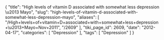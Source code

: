 {
    "title": "High levels of vitamin D associated with somewhat less depression \u2013 Mayo",
    "slug": "high-levels-of-vitamin-d-associated-with-somewhat-less-depression-mayo",
    "aliases": [
        "/High+levels+of+vitamin+D+associated+with+somewhat+less+depression+\u2013+Mayo+Nov+2011",
        "/2609"
    ],
    "tiki_page_id": 2609,
    "date": "2012-04-17",
    "categories": [
        "Depression"
    ],
    "tags": [
        "Depression"
    ]
}